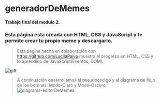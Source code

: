 # generadorDeMemes


#### Trabajo final del modulo 2.


### Esta página esta creada con HTML, CSS y JavaScript y te permite crear tu propio meme y descargarlo.

> Esta pagína hecha en colaboración con https://github.com/LucilaPaiva muestra el progreso en HTML, CSS y lo aprendido de JavaScript(Eventos, DOM).

![gift](https://c.tenor.com/xCU1MH4C5cAAAAAC/nos-conseguimos-akai.gif)

> A continuación desarrollamos el pseudocodigo y el diagrama de flujo de los botones: Modo-Claro y Modo-Oscuro.![diagrama-editorDeMemes](https://user-images.githubusercontent.com/102563988/177682249-479615cc-8859-4f13-93ac-9d6badc76ea4.png)
